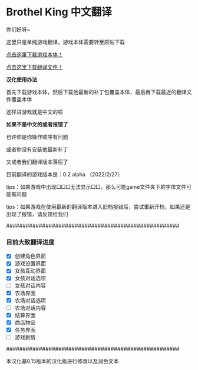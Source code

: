 # Brothel King 中文翻译

你们好呀~

这里只是单纯游戏翻译，游戏本体需要转至原贴下载

[点击这里下载游戏本体！](https://www.henthighschool.com/brothel-king/playable-version-(alpha)-download-and-information/)

[点击这里下载翻译文件！](https://github.com/XyMinxin/Brothel-King-Chinese-Translate/archive/refs/heads/main.zip)

**汉化使用办法**

首先下载游戏本体，然后下载他最新的补丁包覆盖本体，最后再下载最近的翻译文件覆盖本体

这样进游戏就是中文的啦

**如果不是中文的或者报错了**

也许你是你操作顺序有问题

或者你没有安装他最新补丁

又或者我们翻译版本落后了

目前翻译的游戏版本是：0.2 alpha （2022/2/27）

tips：如果游戏中出现□□□无法显示□□，那么可能game文件夹下的字体文件可能有问题

tips：如果游戏在使用最新的翻译版本进入旧档报错后，尝试重新开档，如果还是出现了报错，请反馈给我们

#####################################################

### 目前大致翻译进度

- [x] 创建角色界面
- [x] 游戏设置界面
- [x] 女孩互动界面
- [x] 女孩对话选项
- [ ] 女孩对话内容
- [x] 农场界面
- [x] 农场对话选项
- [ ] 农场对话内容
- [x] 结算界面
- [x] 商店物品
- [x] 任务界面
- [ ] 游戏剧情

#####################################################

本汉化基0.15版本的汉化版进行修改以及润色文本
